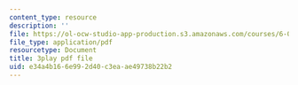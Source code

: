 ```yaml
---
content_type: resource
description: ''
file: https://ol-ocw-studio-app-production.s3.amazonaws.com/courses/6-042j-mathematics-for-computer-science-spring-2015/e34a4b166e992d40c3eaae49738b22b2_-yo3YxfY47g.pdf
file_type: application/pdf
resourcetype: Document
title: 3play pdf file
uid: e34a4b16-6e99-2d40-c3ea-ae49738b22b2
---
```

